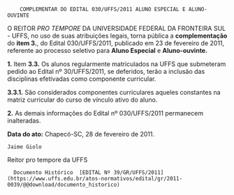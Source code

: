         COMPLEMENTAR DO EDITAL 030/UFFS/2011 ALUNO ESPECIAL E ALUNO-OUVINTE  

O REITOR *PRO TEMPORE* DA UNIVERSIDADE FEDERAL DA FRONTEIRA SUL - UFFS, no uso de suas atribuições legais, torna pública a **complementação** do **item 3.**, do Edital 030/UFFS/2011, publicado em 23 de fevereiro de 2011, referente ao processo seletivo para **Aluno Especial** e **Aluno-ouvinte.**

 **1.** Item **3.3.** Os alunos regularmente matriculados na UFFS que submeteram pedido ao Edital nº 30/UFFS/2011, se deferidos, terão a inclusão das disciplinas efetivadas como componente curricular.

 **3.3.1.** São considerados componentes curriculares aqueles constantes na matriz curricular do curso de vínculo ativo do aluno.

 **2.** As demais informações do Edital nº 030/UFFS/2011 permanecem inalteradas.

  

   **Data do ato:** Chapecó-SC, 28 de fevereiro de 2011.   
 

    Jaime Giolo   
 Reitor pro tempore da UFFS 

      Documento Histórico  [EDITAL Nº 39/GR/UFFS/2011](https://www.uffs.edu.br/atos-normativos/edital/gr/2011-0039/@@download/documento_historico)     
      